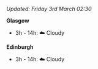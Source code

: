 *Updated: Friday 3rd March 02:30*

**Glasgow**

* 3h - 14h: :cloud: Cloudy

**Edinburgh**

* 3h - 14h: :cloud: Cloudy
